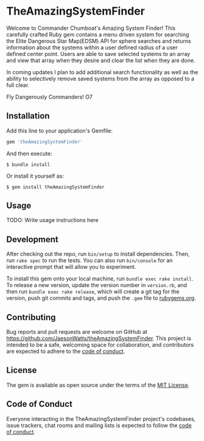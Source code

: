 # TheAmazingSystemFinder

Welcome to Commander Chumboat's Amazing System Finder! This carefully crafted Ruby gem contains a menu driven system for searching  the Elite Dangerous Star Map(EDSM) API for sphere searches and returns information about the systems within a user defined radius of a user defined center point. Users are able to save selected systems to an array and view that array when they desire and clear the list when they are done. 

In coming updates I plan to add additional search functionality as well as the ability to selectively remove saved systems from the array as opposed to a full clear. 

Fly Dangerously Commanders! O7

## Installation

Add this line to your application's Gemfile:

```ruby
gem 'theAmazingSystemFinder'
```

And then execute:

    $ bundle install

Or install it yourself as:

    $ gem install theAmazingSystemFinder

## Usage

TODO: Write usage instructions here

## Development

After checking out the repo, run `bin/setup` to install dependencies. Then, run `rake spec` to run the tests. You can also run `bin/console` for an interactive prompt that will allow you to experiment.

To install this gem onto your local machine, run `bundle exec rake install`. To release a new version, update the version number in `version.rb`, and then run `bundle exec rake release`, which will create a git tag for the version, push git commits and tags, and push the `.gem` file to [rubygems.org](https://rubygems.org).

## Contributing

Bug reports and pull requests are welcome on GitHub at https://github.com/JaesonWatts/theAmazingSystemFinder. This project is intended to be a safe, welcoming space for collaboration, and contributors are expected to adhere to the [code of conduct](https://github.com/JaesonWatts/theAmazingSystemFinder/blob/master/CODE_OF_CONDUCT.md).


## License

The gem is available as open source under the terms of the [MIT License](https://opensource.org/licenses/MIT).

## Code of Conduct

Everyone interacting in the TheAmazingSystemFinder project's codebases, issue trackers, chat rooms and mailing lists is expected to follow the [code of conduct](https://github.com/JaesonWatts/theAmazingSystemFinder/blob/master/CODE_OF_CONDUCT.md).
